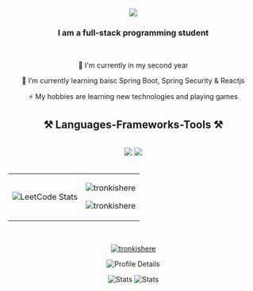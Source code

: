 
<h1 align="center">
    <img src="https://readme-typing-svg.herokuapp.com/?font=Righteous&size=35&center=true&vCenter=true&width=500&height=70&duration=4000&lines=Hi+There!+👋;+I'm+Trong;" />
</h1>

<h3 align="center">I am a full-stack programming student</h3>

<br/>

<div align="center">
 
 🔭 I'm currently in my second year
 
 🌱 I’m currently learning baisc Spring Boot, Spring Security & Reactjs

⚡ My hobbies are learning new technologies and playing games

 </div>

<h2 align="center">⚒️ Languages-Frameworks-Tools ⚒️</h2>
<br/>
<div align="center">
    <img src="https://skillicons.dev/icons?i=react,bootstrap,html,css,vscode,github,git" />
    <img src="https://skillicons.dev/icons?i=spring,hibernate,java,idea,mysql" />
</div>

<br/>

<table style="width: 100%">
  <tr>
    <td>
      <img src="https://leetcard.jacoblin.cool/nguyenhuutrong11133?theme=dark&font=Roboto%20Flex&ext=activity" alt="LeetCode Stats" />
    </td>
    <td>
      <p align="center"><img src="https://github-readme-stats.vercel.app/api/top-langs?username=tronkishere&show_icons=true&theme=dark&locale=en&layout=compact" alt="tronkishere" /></p>
      <p align="center"><img src="https://github-readme-streak-stats.herokuapp.com/?user=tronkishere&theme=dark" alt="tronkishere" /></p>
    </td>
  </tr>
</table>


</br>
<p align="center"> <a href="https://github.com/ryo-ma/github-profile-trophy"><img src="https://github-profile-trophy.vercel.app/?username=tronkishere" alt="tronkishere" /></a> </p>

<p align="center">
  <img src="http://github-profile-summary-cards.vercel.app/api/cards/profile-details?username=TronkIsHere&theme=2077" alt="Profile Details" style="max-width: 45%;">
</p>

<p align="center">
    <img src="http://github-profile-summary-cards.vercel.app/api/cards/productive-time?username=TronkIsHere&theme=2077" alt="Stats" style="max-width: 45%;">
  <img src="http://github-profile-summary-cards.vercel.app/api/cards/stats?username=TronkIsHere&theme=2077" alt="Stats" style="max-width: 45%;">
</p>

</div>


